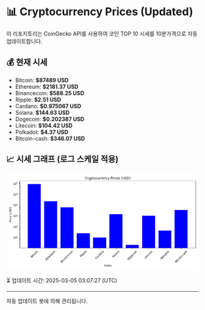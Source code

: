 
# 📊 Cryptocurrency Prices (Updated)

이 리포지토리는 CoinGecko API를 사용하여 코인 TOP 10 시세를 10분가격으로 자동 업데이트합니다.

## 💰 현재 시세
- Bitcoin: **$87489 USD**
- Ethereum: **$2181.37 USD**
- Binancecoin: **$588.25 USD**
- Ripple: **$2.51 USD**
- Cardano: **$0.975067 USD**
- Solana: **$144.63 USD**
- Dogecoin: **$0.202387 USD**
- Litecoin: **$104.42 USD**
- Polkadot: **$4.37 USD**
- Bitcoin-cash: **$346.07 USD**

## 📈 시세 그래프 (로그 스케일 적용)
![Crypto Prices](crypto_prices.png)

⏳ 업데이트 시간: 2025-03-05 03:07:27 (UTC)

---
자동 업데이트 봇에 의해 관리됩니다.
